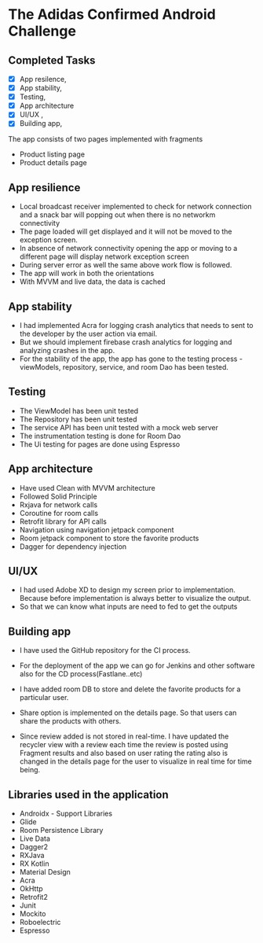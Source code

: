 # The Adidas Confirmed Android Challenge

## Completed Tasks
- [x] App resilence,
- [x] App stability,
- [x] Testing,
- [x] App architecture 
- [x] UI/UX ,
- [x] Building app,

The app consists of two pages implemented with fragments
- Product listing page
- Product details page

## App resilience 
- Local broadcast receiver implemented to check for network connection and a snack bar will popping out when there is no networkm connectivity 
- The page loaded will get displayed and it will not be moved to the exception screen.
- In absence of network connectivity opening the app or moving to a different page will display network exception screen 
- During server error as well the same above work flow is followed.
- The app will work in both the orientations 
- With MVVM and live data, the data is cached

## App stability 
- I had implemented Acra for logging crash analytics that needs to sent to the developer by the user action via email.
- But we should implement firebase crash analytics for logging and analyzing crashes in the app.
- For the stability of the app, the app has gone to the testing process -  viewModels, repository, service, and room Dao has been tested.

## Testing
- The ViewModel has been unit tested
- The Repository has been unit tested
- The service API has been unit tested with a mock web server
- The instrumentation testing is done for Room Dao
- The Ui testing for pages are done using Espresso

## App architecture
- Have used Clean with MVVM architecture
- Followed Solid Principle
- Rxjava for network calls
- Coroutine for room calls
- Retrofit library for API calls
- Navigation using navigation jetpack component
- Room jetpack component to store the favorite products 
- Dagger for dependency injection

## UI/UX 
- I had used Adobe XD to design my screen prior to implementation. Because before implementation is always better to visualize the output.
- So that we can know what inputs are need to fed to get the outputs

## Building app
- I have used the GitHub repository for the CI process. 
- For the deployment of the app we can go for Jenkins and other software also for the CD process(Fastlane..etc)

- I have added room DB to store and delete the favorite products for a particular user.
- Share option is implemented on the details page. So that users can share the products with others.
- Since review added is not stored in real-time. I have updated the recycler view with a review each time the review is posted using Fragment results and also based on user rating the rating also is changed in the details page for the user to visualize in real time for time being. 


## Libraries used in the application
- Androidx - Support Libraries
- Glide
- Room Persistence Library
- Live Data
- Dagger2
- RXJava
- RX Kotlin
- Material Design
- Acra
- OkHttp
- Retrofit2
- Junit
- Mockito
- Roboelectric
- Espresso
